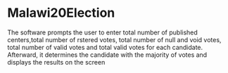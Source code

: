 # Malawi20Election
The software prompts the user to enter total number of published centers,total number of rstered votes, total number of null and void votes, total number of valid votes and total valid votes for each candidate. Afterward, it determines the candidate with the majority of votes and displays the results on the screen
